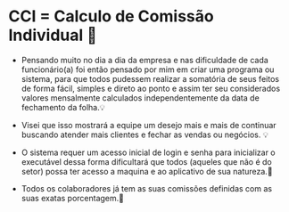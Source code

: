 # CCI  =  Calculo de Comissão Individual :calling:

- Pensando muito no dia a dia da empresa e nas dificuldade de cada funcionário(a) foi então pensado por mim em criar uma programa ou sistema, para que todos pudessem realizar a somatória de seus feitos de forma fácil, simples e direto ao ponto e assim ter seu considerados valores mensalmente calculados independentemente da data de fechamento da folha.:bulb:

- Visei que isso mostrará a equipe um desejo mais e mais de continuar buscando atender mais clientes e fechar as vendas ou negócios. :bulb:

- O sistema requer um acesso inicial de login e senha para inicializar o executável dessa forma dificultará que todos (aqueles que não é do setor) possa ter acesso a maquina e ao aplicativo de sua natureza.:closed_lock_with_key:

- Todos os colaboradores já tem as suas comissões definidas com as suas exatas porcentagem.:notebook:

  

